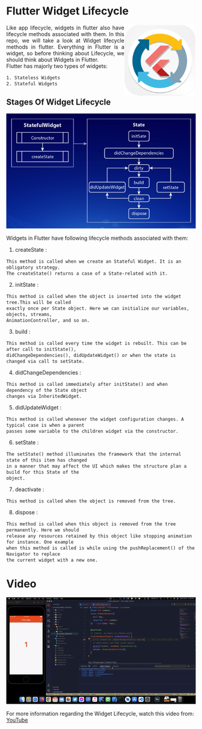 # Flutter Widget Lifecycle

<img align="right" src="assets/playstore.png" height="190"></img>

<p align="justify">
    Like app lifecycle, widgets in flutter also have lifecycle methods associated with them. In this repo, we will take a look at Widget lifecycle methods in flutter. Everything in Flutter is a widget, so before thinking about Lifecycle, we should think about Widgets in Flutter.<br> Flutter has majorly two types of widgets:
</p>

```
1. Stateless Widgets
2. Stateful Widgets
```

## Stages Of Widget Lifecycle

<p align="center"><img src="screenshots/flow.png"></p>

Widgets in Flutter have following lifecycle methods associated with them:

1. createState :

```
This method is called when we create an Stateful Widget. It is an obligatory strategy.
The createState() returns a case of a State-related with it.
```

2. initState :

```
This method is called when the object is inserted into the widget tree.This will be called
exactly once per State object. Here we can initialize our variables, objects, streams,
AnimationController, and so on.
```

3. build :

```
This method is called every time the widget is rebuilt. This can be after call to initState(),
didChangeDependencies(), didUpdateWidget() or when the state is changed via call to setState.
```

4. didChangeDependencies :

```
This method is called immediately after initState() and when dependency of the State object
changes via InheritedWidget.
```

5. didUpdateWidget :

```
This method is called whenever the widget configuration changes. A typical case is when a parent
passes some variable to the children widget via the constructor.
```

6. setState :

```
The setState() method illuminates the framework that the internal state of this item has changed
in a manner that may affect the UI which makes the structure plan a build for this State of the
object.
```

7. deactivate :

```
This method is called when the object is removed from the tree.
```

8. dispose :

```
This method is called when this object is removed from the tree permanently. Here we should
release any resources retained by this object like stopping animation for instance. One example
when this method is called is while using the pushReplacement() of the Navigator to replace
the current widget with a new one.
```

# Video

<p align="center"><img src="screenshots/demo.gif"></p>

<p>
    For more information regarding the Widget Lifecycle, watch this video from:
    <a href="https://www.youtube.com/watch?v=FL_U8ORv-2Q" target="_blank">YouTube</a>
</p>
